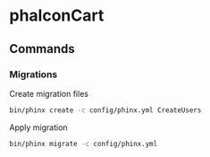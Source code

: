 # phalconCart

## Commands

### Migrations

Create migration files

```sh
bin/phinx create -c config/phinx.yml CreateUsers
```

Apply migration

```sh
bin/phinx migrate -c config/phinx.yml
```